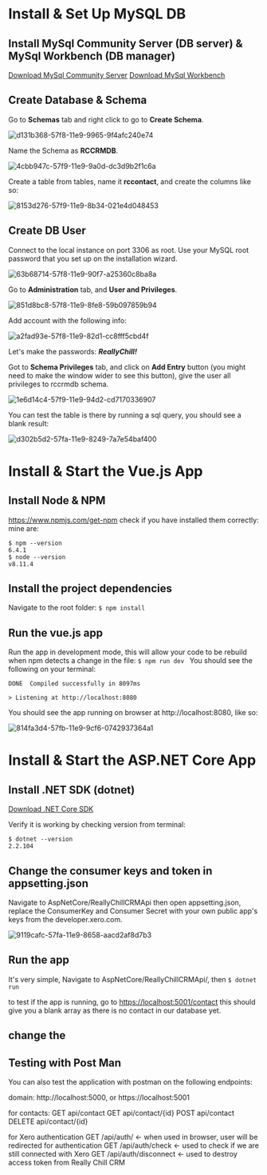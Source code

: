 # Install & Set Up MySQL DB
## Install MySql Community Server (DB server) & MySql Workbench (DB manager) 
[Download MySql Community Server](https://dev.mysql.com/downloads/
)
[Download MySql Workbench](https://dev.mysql.com/downloads/workbench/
)

## Create Database & Schema
Go to **Schemas** tab and right click to go to **Create Schema**.

![d131b368-57f8-11e9-9965-9f4afc240e74](https://user-images.githubusercontent.com/41350731/60854116-69517c80-a242-11e9-8974-69f8c68481b9.png)

Name the Schema as **RCCRMDB**.

![4cbb947c-57f9-11e9-9a0d-dc3d9b2f1c6a](https://user-images.githubusercontent.com/41350731/60854126-753d3e80-a242-11e9-95f9-c03c966a459f.png)

Create a table from tables, name it **rccontact**, and create the columns like so:

![8153d276-57f9-11e9-8b34-021e4d048453](https://user-images.githubusercontent.com/41350731/60854132-79695c00-a242-11e9-8dd4-9fcd5de7b695.png)

## Create DB User
Connect to the local instance on port 3306 as root. Use your MySQL root password that you set up on the installation wizard. 

![63b68714-57f8-11e9-90f7-a25360c8ba8a](https://user-images.githubusercontent.com/41350731/60854140-7f5f3d00-a242-11e9-9373-faa99bc0eaf2.png)

Go to **Administration** tab, and **User and Privileges**.

![851d8bc8-57f8-11e9-8fe8-59b097859b94](https://user-images.githubusercontent.com/41350731/60854146-838b5a80-a242-11e9-9398-5c199983000d.png)

Add account with the following info:

![a2fad93e-57f8-11e9-82d1-cc8fff5cbd4f](https://user-images.githubusercontent.com/41350731/60854154-88e8a500-a242-11e9-8b18-1da7b4f2049c.png)

Let's make the passwords: **_ReallyChill!_**

Got to **Schema Privileges** tab, and click on **Add Entry** button (you might need to make the window wider to see this button), give the user all privileges to rccrmdb schema. 

![1e6d14c4-57f9-11e9-94d2-cd7170336907](https://user-images.githubusercontent.com/41350731/60854165-94d46700-a242-11e9-9fc6-fee4f345eb97.png)

You can test the table is there by running a sql query, you should see a blank result:

![d302b5d2-57fa-11e9-8249-7a7e54baf400](https://user-images.githubusercontent.com/41350731/60854178-9aca4800-a242-11e9-893c-c334344b7225.png)


# Install & Start the Vue.js App
## Install Node & NPM
https://www.npmjs.com/get-npm
check if you have installed them correctly:
mine are:
```
$ npm --version
6.4.1
$ node --version
v8.11.4
```
## Install the project dependencies 
Navigate to the root folder:
`$ npm install
`
## Run the vue.js app
Run the app in development mode, this will allow your code to be rebuild when npm detects a change in the file:
`$ npm run dev
`
You should see the following on your terminal:
```
DONE  Compiled successfully in 8097ms   
         
> Listening at http://localhost:8080
```
You should see the app running on browser at http://localhost:8080, like so:

![814fa3d4-57fb-11e9-9cf6-0742937364a1](https://user-images.githubusercontent.com/41350731/60854196-a289ec80-a242-11e9-973c-c52d7cc2fd17.png)

# Install & Start the ASP.NET Core App
## Install .NET SDK (dotnet)
[Download .NET Core SDK](https://dotnet.microsoft.com/download)

Verify it is working by checking version from terminal:
```
$ dotnet --version
2.2.104
```

## Change the consumer keys and token in appsetting.json
Navigate to AspNetCore/ReallyChillCRMApi then open appsetting.json, replace the ConsumerKey and Consumer Secret with your own public app's keys from the developer.xero.com.

![9119cafc-57fa-11e9-8658-aacd2af8d7b3](https://user-images.githubusercontent.com/41350731/60854316-2512ac00-a243-11e9-8e88-d5a8eca17ee5.png)

## Run the app
It's very simple, Navigate to AspNetCore/ReallyChillCRMApi/, then 
`$ dotnet run
`

to test if the app is running, go to [https://localhost:5001/contact]( https://localhost:5001/contact) this should give you a blank array as there is no contact in our database yet. 

## change the 

## Testing with Post Man
You can also test the application with postman on the following endpoints:

domain:
http://localhost:5000, or 
https://localhost:5001

for contacts: 
GET api/contact
GET api/contact/{id}
POST api/contact
DELETE api/contact/{id}

for Xero authentication
GET /api/auth/ <- when used in browser, user will be redirected for authentication
GET /api/auth/check <- used to check if we are still connected with Xero
GET /api/auth/disconnect <- used to destroy access token from Really Chill CRM


